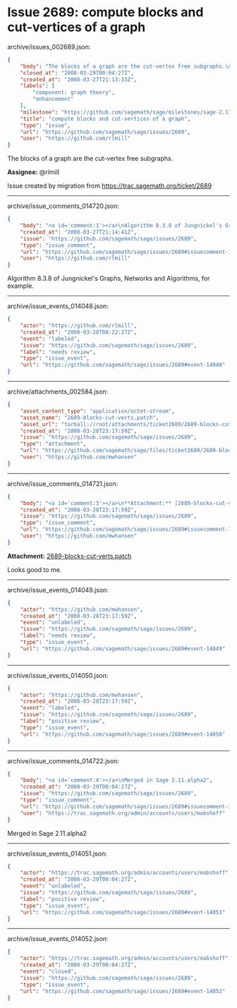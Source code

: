 # Issue 2689: compute blocks and cut-vertices of a graph

archive/issues_002689.json:
```json
{
    "body": "The blocks of a graph are the cut-vertex free subgraphs.\n\n**Assignee:** @rlmill\n\nIssue created by migration from https://trac.sagemath.org/ticket/2689\n\n",
    "closed_at": "2008-03-29T00:04:27Z",
    "created_at": "2008-03-27T21:13:33Z",
    "labels": [
        "component: graph theory",
        "enhancement"
    ],
    "milestone": "https://github.com/sagemath/sage/milestones/sage-2.11",
    "title": "compute blocks and cut-vertices of a graph",
    "type": "issue",
    "url": "https://github.com/sagemath/sage/issues/2689",
    "user": "https://github.com/rlmill"
}
```
The blocks of a graph are the cut-vertex free subgraphs.

**Assignee:** @rlmill

Issue created by migration from https://trac.sagemath.org/ticket/2689





---

archive/issue_comments_014720.json:
```json
{
    "body": "<a id='comment:1'></a>\nAlgorithm 8.3.8 of Jungnickel's Graphs, Networks and Algorithms, for example.",
    "created_at": "2008-03-27T21:14:41Z",
    "issue": "https://github.com/sagemath/sage/issues/2689",
    "type": "issue_comment",
    "url": "https://github.com/sagemath/sage/issues/2689#issuecomment-14720",
    "user": "https://github.com/rlmill"
}
```

<a id='comment:1'></a>
Algorithm 8.3.8 of Jungnickel's Graphs, Networks and Algorithms, for example.



---

archive/issue_events_014048.json:
```json
{
    "actor": "https://github.com/rlmill",
    "created_at": "2008-03-28T08:22:27Z",
    "event": "labeled",
    "issue": "https://github.com/sagemath/sage/issues/2689",
    "label": "needs review",
    "type": "issue_event",
    "url": "https://github.com/sagemath/sage/issues/2689#event-14048"
}
```



---

archive/attachments_002584.json:
```json
{
    "asset_content_type": "application/octet-stream",
    "asset_name": "2689-blocks-cut-verts.patch",
    "asset_url": "tarball://root/attachments/ticket2689/2689-blocks-cut-verts.patch",
    "created_at": "2008-03-28T23:17:59Z",
    "issue": "https://github.com/sagemath/sage/issues/2689",
    "type": "attachment",
    "url": "https://github.com/sagemath/sage/files/ticket2689/2689-blocks-cut-verts.patch",
    "user": "https://github.com/mwhansen"
}
```



---

archive/issue_comments_014721.json:
```json
{
    "body": "<a id='comment:3'></a>\n**Attachment:** [2689-blocks-cut-verts.patch](https://github.com/sagemath/sage/files/ticket2689/2689-blocks-cut-verts.patch)\n\nLooks good to me.",
    "created_at": "2008-03-28T23:17:59Z",
    "issue": "https://github.com/sagemath/sage/issues/2689",
    "type": "issue_comment",
    "url": "https://github.com/sagemath/sage/issues/2689#issuecomment-14721",
    "user": "https://github.com/mwhansen"
}
```

<a id='comment:3'></a>
**Attachment:** [2689-blocks-cut-verts.patch](https://github.com/sagemath/sage/files/ticket2689/2689-blocks-cut-verts.patch)

Looks good to me.



---

archive/issue_events_014049.json:
```json
{
    "actor": "https://github.com/mwhansen",
    "created_at": "2008-03-28T23:17:59Z",
    "event": "unlabeled",
    "issue": "https://github.com/sagemath/sage/issues/2689",
    "label": "needs review",
    "type": "issue_event",
    "url": "https://github.com/sagemath/sage/issues/2689#event-14049"
}
```



---

archive/issue_events_014050.json:
```json
{
    "actor": "https://github.com/mwhansen",
    "created_at": "2008-03-28T23:17:59Z",
    "event": "labeled",
    "issue": "https://github.com/sagemath/sage/issues/2689",
    "label": "positive review",
    "type": "issue_event",
    "url": "https://github.com/sagemath/sage/issues/2689#event-14050"
}
```



---

archive/issue_comments_014722.json:
```json
{
    "body": "<a id='comment:4'></a>\nMerged in Sage 2.11.alpha2",
    "created_at": "2008-03-29T00:04:27Z",
    "issue": "https://github.com/sagemath/sage/issues/2689",
    "type": "issue_comment",
    "url": "https://github.com/sagemath/sage/issues/2689#issuecomment-14722",
    "user": "https://trac.sagemath.org/admin/accounts/users/mabshoff"
}
```

<a id='comment:4'></a>
Merged in Sage 2.11.alpha2



---

archive/issue_events_014051.json:
```json
{
    "actor": "https://trac.sagemath.org/admin/accounts/users/mabshoff",
    "created_at": "2008-03-29T00:04:27Z",
    "event": "unlabeled",
    "issue": "https://github.com/sagemath/sage/issues/2689",
    "label": "positive review",
    "type": "issue_event",
    "url": "https://github.com/sagemath/sage/issues/2689#event-14051"
}
```



---

archive/issue_events_014052.json:
```json
{
    "actor": "https://trac.sagemath.org/admin/accounts/users/mabshoff",
    "created_at": "2008-03-29T00:04:27Z",
    "event": "closed",
    "issue": "https://github.com/sagemath/sage/issues/2689",
    "type": "issue_event",
    "url": "https://github.com/sagemath/sage/issues/2689#event-14052"
}
```
